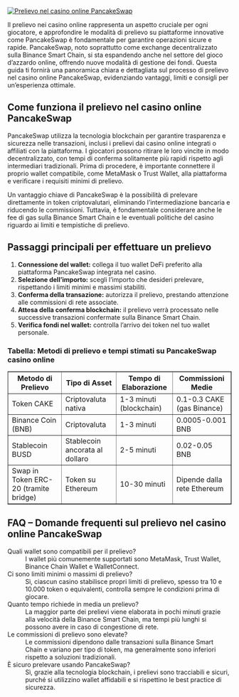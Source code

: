 [![Prelievo nel casino online PancakeSwap](https://123-caf.pages.dev/gitsignup.png)](https://vrmoo.ru/Bt82HjjY)

<p>Il prelievo nei casino online rappresenta un aspetto cruciale per ogni giocatore, e approfondire le modalità di prelievo su piattaforme innovative come PancakeSwap è fondamentale per garantire operazioni sicure e rapide. PancakeSwap, noto soprattutto come exchange decentralizzato sulla Binance Smart Chain, si sta espandendo anche nel settore del gioco d’azzardo online, offrendo nuove modalità di gestione dei fondi. Questa guida ti fornirà una panoramica chiara e dettagliata sul processo di prelievo nel casino online PancakeSwap, evidenziando vantaggi, limiti e consigli per un’esperienza ottimale.</p>  <h2>Come funziona il prelievo nel casino online PancakeSwap</h2> <p>PancakeSwap utilizza la tecnologia blockchain per garantire trasparenza e sicurezza nelle transazioni, inclusi i prelievi dai casino online integrati o affiliati con la piattaforma. I giocatori possono ritirare le loro vincite in modo decentralizzato, con tempi di conferma solitamente più rapidi rispetto agli intermediari tradizionali. Prima di procedere, è importante connettere il proprio wallet compatibile, come MetaMask o Trust Wallet, alla piattaforma e verificare i requisiti minimi di prelievo.</p>  <p>Un vantaggio chiave di PancakeSwap è la possibilità di prelevare direttamente in token criptovalutari, eliminando l’intermediazione bancaria e riducendo le commissioni. Tuttavia, è fondamentale considerare anche le fee di gas sulla Binance Smart Chain e le eventuali politiche del casino riguardo ai limiti e tempistiche di prelievo.</p>  <h2>Passaggi principali per effettuare un prelievo</h2> <ol> <li><strong>Connessione del wallet:</strong> collega il tuo wallet DeFi preferito alla piattaforma PancakeSwap integrata nel casino.</li> <li><strong>Selezione dell’importo:</strong> scegli l’importo che desideri prelevare, rispettando i limiti minimi e massimi stabiliti.</li> <li><strong>Conferma della transazione:</strong> autorizza il prelievo, prestando attenzione alle commissioni di rete associate.</li> <li><strong>Attesa della conferma blockchain:</strong> il prelievo verrà processato nelle successive transazioni confermate sulla Binance Smart Chain.</li> <li><strong>Verifica fondi nel wallet:</strong> controlla l’arrivo dei token nel tuo wallet personale.</li> </ol>  <h3>Tabella: Metodi di prelievo e tempi stimati su PancakeSwap casino online</h3> <table border="1" cellspacing="0" cellpadding="5"> <thead> <tr> <th>Metodo di Prelievo</th> <th>Tipo di Asset</th> <th>Tempo di Elaborazione</th> <th>Commissioni Medie</th> </tr> </thead> <tbody> <tr> <td>Token CAKE</td> <td>Criptovaluta nativa</td> <td>1-3 minuti (blockchain)</td> <td>0.1-0.3 CAKE (gas Binance)</td> </tr> <tr> <td>Binance Coin (BNB)</td> <td>Criptovaluta</td> <td>1-3 minuti</td> <td>0.0005-0.001 BNB</td> </tr> <tr> <td>Stablecoin BUSD</td> <td>Stablecoin ancorata al dollaro</td> <td>2-5 minuti</td> <td>0.02-0.05 BNB</td> </tr> <tr> <td>Swap in Token ERC-20 (tramite bridge)</td> <td>Token su Ethereum</td> <td>10-30 minuti</td> <td>Dipende dalla rete Ethereum</td> </tr> </tbody> </table>  <h2>FAQ – Domande frequenti sul prelievo nel casino online PancakeSwap</h2> <dl> <dt>Quali wallet sono compatibili per il prelievo?</dt> <dd>I wallet più comunemente supportati sono MetaMask, Trust Wallet, Binance Chain Wallet e WalletConnect.</dd>  <dt>Ci sono limiti minimi o massimi di prelievo?</dt> <dd>Sì, ciascun casino stabilisce propri limiti di prelievo, spesso tra 10 e 10.000 token o equivalenti, controlla sempre le condizioni prima di giocare.</dd>  <dt>Quanto tempo richiede in media un prelievo?</dt> <dd>La maggior parte dei prelievi viene elaborata in pochi minuti grazie alla velocità della Binance Smart Chain, ma tempi più lunghi si possono avere in caso di congestione di rete.</dd>  <dt>Le commissioni di prelievo sono elevate?</dt> <dd>Le commissioni dipendono dalle transazioni sulla Binance Smart Chain e variano per tipo di token, ma generalmente sono inferiori rispetto a soluzioni tradizionali.</dd>  <dt>È sicuro prelevare usando PancakeSwap?</dt> <dd>Sì, grazie alla tecnologia blockchain, i prelievi sono tracciabili e sicuri, purché si utilizzino wallet affidabili e si rispettino le best practice di sicurezza.</dd> </dl>